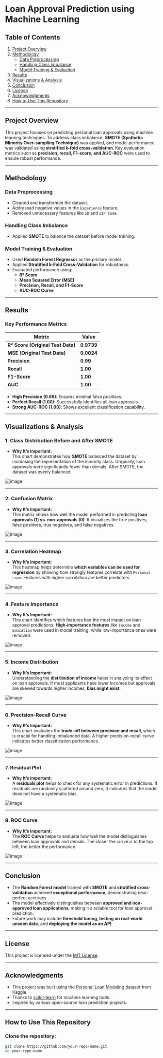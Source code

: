 # **Loan Approval Prediction using Machine Learning**

## **Table of Contents**
1. [Project Overview](#project-overview)
2. [Methodology](#methodology)
   - [Data Preprocessing](#data-preprocessing)
   - [Handling Class Imbalance](#handling-class-imbalance)
   - [Model Training & Evaluation](#model-training--evaluation)
3. [Results](#results)
4. [Visualizations & Analysis](#visualizations--analysis)
5. [Conclusion](#conclusion)
6. [License](#license)
7. [Acknowledgments](#acknowledgments)
8. [How to Use This Repository](#how-to-use-this-repository)


---

## **Project Overview**
This project focuses on predicting personal loan approvals using machine learning techniques. To address class imbalance, **SMOTE (Synthetic Minority Over-sampling Technique)** was applied, and model performance was validated using **stratified k-fold cross-validation**. Key evaluation metrics such as **precision, recall, F1-score, and AUC-ROC** were used to ensure robust performance.

---

## **Methodology**

### **Data Preprocessing**
- Cleaned and transformed the dataset.
- Addressed negative values in the `Experience` feature.
- Removed unnecessary features like `ID` and `ZIP Code`.

### **Handling Class Imbalance**
- Applied **SMOTE** to balance the dataset before model training.

### **Model Training & Evaluation**
- Used **Random Forest Regressor** as the primary model.
- Applied **Stratified k-Fold Cross-Validation** for robustness.
- Evaluated performance using:
  - **R² Score**
  - **Mean Squared Error (MSE)**
  - **Precision, Recall, and F1-Score**
  - **AUC-ROC Curve**

---

## **Results**
### **Key Performance Metrics**
| Metric        | Value  |
|--------------|--------|
| **R² Score (Original Test Data)** | **0.9739** |
| **MSE (Original Test Data)**      | **0.0024** |
| **Precision**                     | **0.99**   |
| **Recall**                         | **1.00**   |
| **F1-Score**                       | **1.00**   |
| **AUC**                            | **1.00**   |

- **High Precision (0.99)**: Ensures minimal false positives.
- **Perfect Recall (1.00)**: Successfully identifies all loan approvals.
- **Strong AUC-ROC (1.00)**: Shows excellent classification capability.

---

## **Visualizations & Analysis**
### **1. Class Distribution Before and After SMOTE**
- **Why It’s Important:**  
  This chart demonstrates how **SMOTE** balanced the dataset by increasing the representation of the minority class. Originally, loan approvals were significantly fewer than denials. After SMOTE, the dataset was evenly balanced.

![image](https://github.com/user-attachments/assets/0e1ae88e-ffc9-4464-8078-c9e3a350953b)


---

### **2. Confusion Matrix**
- **Why It’s Important:**  
  This matrix shows how well the model performed in predicting **loan approvals (1) vs. non-approvals (0)**. It visualizes the true positives, false positives, true negatives, and false negatives.

![image](https://github.com/user-attachments/assets/fc3181af-8049-40dd-a9f5-70c5d49eb82c)


---

### **3. Correlation Heatmap**
- **Why It’s Important:**  
  This heatmap helps determine **which variables can be used for regression** by showing how strongly features correlate with `Personal Loan`. Features with higher correlation are better predictors.

![image](https://github.com/user-attachments/assets/33ef4483-24e6-45c3-8ad0-2c39683b4406)


---

### **4. Feature Importance**
- **Why It’s Important:**  
  This chart identifies which features had the most impact on loan approval predictions. **High-importance features** like `Income` and `Education` were used in model training, while low-importance ones were removed.

![image](https://github.com/user-attachments/assets/a244b605-716a-4dd2-ae54-804bc9d87dc5)

---

### **5. Income Distribution**
- **Why It’s Important:**  
  Understanding the **distribution of income** helps in analyzing its effect on loan approvals. If most applicants have lower incomes but approvals are skewed towards higher incomes, **bias might exist**.

![image](https://github.com/user-attachments/assets/307780cc-bf48-4290-ba70-0d6bad29a804)


---

### **6. Precision-Recall Curve**
- **Why It’s Important:**  
  This chart evaluates the **trade-off between precision and recall**, which is crucial for handling imbalanced data. A higher precision-recall curve indicates better classification performance.

![image](https://github.com/user-attachments/assets/ca148ea4-e4ad-4c4b-a489-40dcf0ced209)


---

### **7. Residual Plot**
- **Why It’s Important:**  
  A **residuals plot** helps to check for any systematic error in predictions. If residuals are randomly scattered around zero, it indicates that the model does not have a systematic bias.

![image](https://github.com/user-attachments/assets/4063706f-b818-4888-bc80-93cc751b7fcb)

---

### **8. ROC Curve**
- **Why It’s Important:**  
  The **ROC Curve** helps to evaluate how well the model distinguishes between loan approvals and denials. The closer the curve is to the top left, the better the performance.

![image](https://github.com/user-attachments/assets/ff003fe3-d745-4667-8eb0-32498f1e9119)


---

## **Conclusion**
- The **Random Forest model** trained with **SMOTE** and **stratified cross-validation** achieved **exceptional performance**, demonstrating near-perfect accuracy.
- The model effectively distinguishes between **approved and non-approved loan applications**, making it a reliable tool for loan approval prediction.
- Future work may include **threshold tuning, testing on real-world unseen data**, and **deploying the model as an API**.

---

## **License**
This project is licensed under the [MIT License](LICENSE). 

---

## **Acknowledgments**
- This project was built using the [Personal Loan Modeling dataset](https://www.kaggle.com/teertha/personal-loan-modeling) from Kaggle.
- Thanks to [scikit-learn](https://scikit-learn.org/) for machine learning tools.
- Inspired by various open-source loan prediction projects.

---

## **How to Use This Repository**
### **Clone the repository:**
```bash
git clone https://github.com/your-repo-name.git
cd your-repo-name

